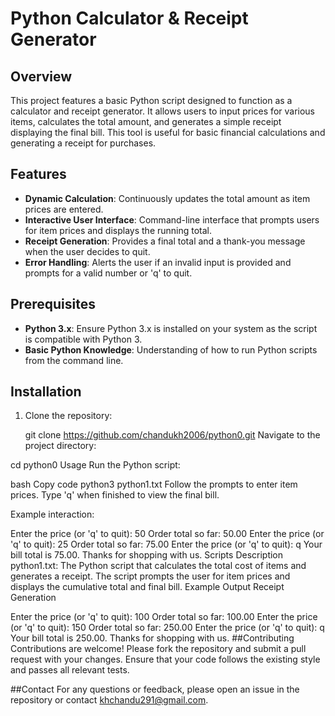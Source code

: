 # Python Calculator & Receipt Generator

## Overview

This project features a basic Python script designed to function as a calculator and receipt generator. It allows users to input prices for various items, calculates the total amount, and generates a simple receipt displaying the final bill. This tool is useful for basic financial calculations and generating a receipt for purchases.

## Features

- **Dynamic Calculation**: Continuously updates the total amount as item prices are entered.
- **Interactive User Interface**: Command-line interface that prompts users for item prices and displays the running total.
- **Receipt Generation**: Provides a final total and a thank-you message when the user decides to quit.
- **Error Handling**: Alerts the user if an invalid input is provided and prompts for a valid number or 'q' to quit.

## Prerequisites

- **Python 3.x**: Ensure Python 3.x is installed on your system as the script is compatible with Python 3.
- **Basic Python Knowledge**: Understanding of how to run Python scripts from the command line.

## Installation

1. Clone the repository:
   
   git clone https://github.com/chandukh2006/python0.git
   Navigate to the project directory:


cd python0
Usage
Run the Python script:

bash
Copy code
python3 python1.txt
Follow the prompts to enter item prices. Type 'q' when finished to view the final bill.

Example interaction:


Enter the price (or 'q' to quit):
50
Order total so far: 50.00
Enter the price (or 'q' to quit):
25
Order total so far: 75.00
Enter the price (or 'q' to quit):
q
Your bill total is 75.00. Thanks for shopping with us.
Scripts Description
python1.txt: The Python script that calculates the total cost of items and generates a receipt. The script prompts the user for item prices and displays the cumulative total and final bill.
Example Output
Receipt Generation

Enter the price (or 'q' to quit):
100
Order total so far: 100.00
Enter the price (or 'q' to quit):
150
Order total so far: 250.00
Enter the price (or 'q' to quit):
q
Your bill total is 250.00. Thanks for shopping with us.
##Contributing
Contributions are welcome! Please fork the repository and submit a pull request with your changes. Ensure that your code follows the existing style and passes all relevant tests.

##Contact
For any questions or feedback, please open an issue in the repository or contact khchandu291@gmail.com.


   
